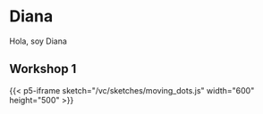 # Diana

Hola, soy Diana

## Workshop 1

{{< p5-iframe sketch="/vc/sketches/moving_dots.js" width="600" height="500" >}}